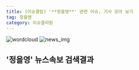 ```yaml
---
title: (이슈클립) '**정을영**' 관련 이슈, 기사 모아 보기
tag: 정을영
category: 이슈클리핑
---
```

![wordcloud](https://s3.ap-northeast-2.amazonaws.com/lyrics101-wordcloud/2018-09-14-1536873339.png)
![news_img](https://user-images.githubusercontent.com/42597476/44507050-1206f400-a6e4-11e8-8d98-7ffbfebb353f.png)
## **'**정을영**'** 뉴스속보 검색결과

